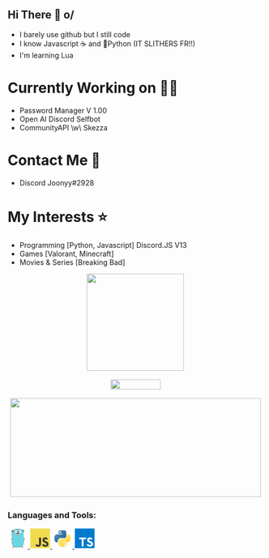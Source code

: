 ## Hi There 👋 o/
- I barely use github but I still code
- I know Javascript ☕ and 🐍Python (IT SLITHERS FR!!)
- I'm learning Lua
# Currently Working on 👷‍♀️
- Password Manager V 1.00
- Open AI Discord Selfbot
- CommunityAPI \w\ Skezza
# Contact Me 🔔
- Discord Joonyy#2928 
# My Interests ⭐
- Programming [Python, Javascript] Discord.JS V13
- Games [Valorant, Minecraft]
- Movies & Series [Breaking Bad]
<p align="center">
  <img width="192" height="192" src="https://user-images.githubusercontent.com/79518089/141609256-ddcafafa-dca0-4cc3-b203-008e441ae2a2.gif">
</p>

<p align="center">
  <img width="99" height="20" src="https://komarev.com/ghpvc/?username=JoonyWoony">
</p>


<p align="center">
  <img width="495" height="195" src="https://github-readme-stats.vercel.app/api?username=JoonyWoony&show_icons=true&theme=radical">
</p>
<h3 align="left">Languages and Tools:</h3>
<p align="left"> <a href="https://golang.org" target="_blank" rel="noreferrer"> <img src="https://raw.githubusercontent.com/devicons/devicon/master/icons/go/go-original.svg" alt="go" width="40" height="40"/> </a> <a href="https://developer.mozilla.org/en-US/docs/Web/JavaScript" target="_blank" rel="noreferrer"> <img src="https://raw.githubusercontent.com/devicons/devicon/master/icons/javascript/javascript-original.svg" alt="javascript" width="40" height="40"/> </a> <a href="https://www.python.org" target="_blank" rel="noreferrer"> <img src="https://raw.githubusercontent.com/devicons/devicon/master/icons/python/python-original.svg" alt="python" width="40" height="40"/> </a> <a href="https://www.typescriptlang.org/" target="_blank" rel="noreferrer"> <img src="https://raw.githubusercontent.com/devicons/devicon/master/icons/typescript/typescript-original.svg" alt="typescript" width="40" height="40"/> </a> </p>
